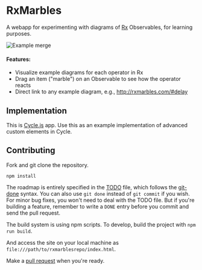 RxMarbles
=========

A webapp for experimenting with diagrams of [Rx](http://reactive-extensions.github.io/RxJS/) Observables, for learning purposes.

![Example merge](https://raw.githubusercontent.com/staltz/rxmarbles/master/dist/img/example_merge.png)

#### Features:

- Visualize example diagrams for each operator in Rx
- Drag an item ("marble") on an Observable to see how the operator reacts
- Direct link to any example diagram, e.g., http://rxmarbles.com/#delay

## Implementation

This is [Cycle.js](https://github.com/staltz/cycle) app. Use this as an example implementation of advanced custom elements in Cycle.

## Contributing

Fork and git clone the repository.

```
npm install
```

The roadmap is entirely specified in the [TODO](https://github.com/staltz/rxmarbles/blob/master/TODO) file, which follows the [git-done](https://github.com/staltz/git-done) syntax. You can also use `git done` instead of `git commit` if you wish. For minor bug fixes, you won't need to deal with the TODO file. But if you're building a feature, remember to write a `DONE` entry before you commit and send the pull request.

The build system is using npm scripts. To develop, build the project with `npm run build`.

And access the site on your local machine as `file:///path/to/rxmarblesrepo/index.html`.

Make a [pull request](https://github.com/staltz/rxmarbles/pulls) when you're ready.
